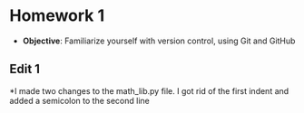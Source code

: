 # Homework 1
* **Objective**: Familiarize yourself with version control, using Git and GitHub

## Edit 1
*I made two changes to the math_lib.py file. I got rid of the first indent and added a semicolon to the second line
    
